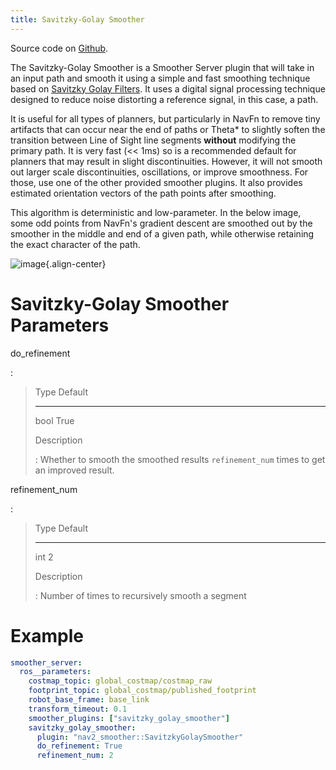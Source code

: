 ```yaml
---
title: Savitzky-Golay Smoother
---
```


Source code on [Github](https://github.com/ros-planning/navigation2/tree/main/nav2_smoother).

The Savitzky-Golay Smoother is a Smoother Server plugin that will take in an input path and smooth it using a simple and fast smoothing technique based on [Savitzky Golay Filters](https://en.wikipedia.org/wiki/Savitzky%E2%80%93Golay_filter). It uses a digital signal processing technique designed to reduce noise distorting a reference signal, in this case, a path.

It is useful for all types of planners, but particularly in NavFn to remove tiny artifacts that can occur near the end of paths or Theta\* to slightly soften the transition between Line of Sight line segments **without** modifying the primary path. It is very fast (\<\< 1ms) so is a recommended default for planners that may result in slight discontinuities. However, it will not smooth out larger scale discontinuities, oscillations, or improve smoothness. For those, use one of the other provided smoother plugins. It also provides estimated orientation vectors of the path points after smoothing.

This algorithm is deterministic and low-parameter. In the below image, some odd points from NavFn\'s gradient descent are smoothed out by the smoother in the middle and end of a given path, while otherwise retaining the exact character of the path.

![image](images/savitzky-golay-example.png){.align-center}

# Savitzky-Golay Smoother Parameters

do_refinement

:   

>   Type   Default
>   ------ ---------
>   bool   True
>
> Description
>
> :   Whether to smooth the smoothed results `refinement_num` times to get an improved result.

refinement_num

:   

>   Type   Default
>   ------ ---------
>   int    2
>
> Description
>
> :   Number of times to recursively smooth a segment

# Example

``` yaml
smoother_server:
  ros__parameters:
    costmap_topic: global_costmap/costmap_raw
    footprint_topic: global_costmap/published_footprint
    robot_base_frame: base_link
    transform_timeout: 0.1
    smoother_plugins: ["savitzky_golay_smoother"]
    savitzky_golay_smoother:
      plugin: "nav2_smoother::SavitzkyGolaySmoother"
      do_refinement: True
      refinement_num: 2
```
